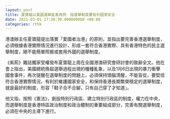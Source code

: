 ```yaml
---
layout: post
title: 夏寶龍以美國選舉亂象為例　指選舉制度要有利國家安全
date: 2021-03-01 17:30:30.000000000 +08:00
categories: rthk
---
```


港澳辦主任夏寶龍提出落實「愛國者治港」的原則，並指出要完善香港選舉制度，必須根據香港實際情況進行設計，形成一套符合香港實際、具有香港特色的民主選舉制度，絕不能簡單照搬或套用外國的選舉制度。

《紫荊》雜誌獨家受權發布夏寶龍上周在全國港澳研究會研討會的致辭全文。他在會上指出，美國總統換屆選舉過程出現的種種亂象，以及1月6日出現的暴力衝擊國會事件，再次提醒在選舉制度的問題上，必須保持頭腦清醒，不能盲從，要堅信符合香港實際情況、有利於維護國家安全，和保持香港長期繁榮穩定的選舉制度，就是最好的制度，形容「鞋子合不合腳，只有自己穿了才知道」。

他又指，按照《憲法》，創設特別行政區、建立特別行政區的制度，權力在中央，而選舉制度是香港特區政治制度和政治體制的重要組成部分，完善有關選舉制度，必須在中央的主導下進行。
